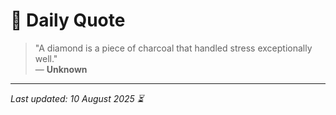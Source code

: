 # 📜 Daily Quote

> "A diamond is a piece of charcoal that handled stress exceptionally well."  
> — **Unknown**

---

_Last updated: 10 August 2025 ⏳_
